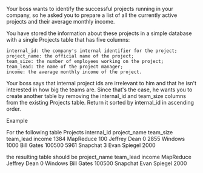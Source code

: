 Your boss wants to identify the successful projects running in your company, so he asked you to prepare a list of all the currently active projects and their average monthly income.

You have stored the information about these projects in a simple database with a single Projects table that has five columns:

    internal_id: the company's internal identifier for the project;
    project_name: the official name of the project;
    team_size: the number of employees working on the project;
    team_lead: the name of the project manager;
    income: the average monthly income of the project.

Your boss says that internal project ids are irrelevant to him and that he isn't interested in how big the teams are. Since that's the case, he wants you to create another table by removing the internal_id and team_size columns from the existing Projects table. Return it sorted by internal_id in ascending order.

Example

For the following table Projects
internal_id 	project_name 	team_size 	team_lead 	    income
1384 	        MapReduce     	100 	    Jeffrey Dean 	0
2855 	        Windows 	    1000 	    Bill Gates 	    100500
5961 	        Snapchat     	3 	        Evan Spiegel 	2000


the resulting table should be
project_name 	team_lead 	    income
MapReduce 	    Jeffrey Dean 	0
Windows 	    Bill Gates 	    100500
Snapchat 	    Evan Spiegel 	2000